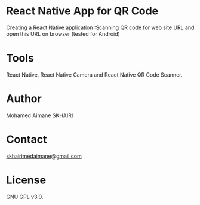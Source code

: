 # React Native App for QR Code

Creating a React Native application :Scanning QR code for web site URL and open this URL on browser (tested for Android)

# Tools

React Native, React Native Camera and React Native QR Code Scanner.

# Author

Mohamed Aimane SKHAIRI

# Contact 

skhairimedaimane@gmail.com

# License

GNU GPL v3.0.

